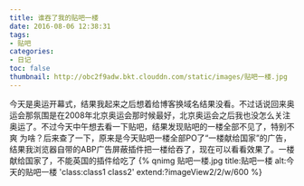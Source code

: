 ```yaml
---
title: 谁吞了我的贴吧一楼
date: 2016-08-06 12:38:31
tags: 
- 贴吧
categories:
- 日记
toc: false
thumbnail: http://obc2f9adw.bkt.clouddn.com/static/images/贴吧一楼.jpg
---
```

今天是奥运开幕式，结果我起来之后想着给博客换域名结果没看。不过话说回来奥运会那氛围是在2008年北京奥运会那时候最好，北京奥运会之后我也没怎么关注奥运了。不过今天中午想去看一下贴吧，结果发现贴吧的一楼全部不见了，特别不爽
为啥？后来查了一下，原来是今天贴吧一楼全部PO了“一楼献给国家”的广告，结果我浏览器自带的ABP广告屏蔽插件把一楼给吞了，现在可以看看效果了。一楼献给国家了，不能英国的插件给吃了
{% qnimg 贴吧一楼.jpg title:贴吧一楼 alt:今天的贴吧一楼 'class:class1 class2' extend:?imageView2/2/w/600 %}

